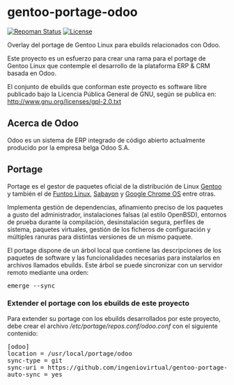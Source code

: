 # gentoo-portage-odoo

[![Repoman Status](https://travis-ci.org/ingeniovirtual/gentoo-portage-odoo.svg?branch=master)](https://travis-ci.org/ingeniovirtual/gentoo-portage-odoo) [![License](http://img.shields.io/:license-gpl-green.svg)](https://tldrlegal.com/license/gnu-general-public-license-v2)

Overlay del portage de Gentoo Linux para ebuilds relacionados con Odoo.

Este proyecto es un esfuerzo para crear una rama para el portage de Gentoo Linux que contemple el desarrollo de la plataforma ERP & CRM basada en Odoo.

El conjunto de ebuilds que conforman este proyecto es software libre publicado bajo la Licencia Pública General de GNU, según se publica en: http://www.gnu.org/licenses/gpl-2.0.txt

## Acerca de Odoo

Odoo es un sistema de ERP integrado de código abierto actualmente producido por la empresa belga Odoo S.A.

## Portage

Portage es el gestor de paquetes oficial de la distribución de Linux [Gentoo](https://es.wikipedia.org/wiki/Gentoo_Linux) y también el de [Funtoo Linux](https://en.wikipedia.org/wiki/Funtoo_Linux), [Sabayon](https://en.wikipedia.org/wiki/Sabayon_Linux) y [Google Chrome OS](https://es.wikipedia.org/wiki/Chrome_OS) entre otras.

Implementa gestión de dependencias, afinamiento preciso de los paquetes a gusto del administrador, instalaciones falsas (al estilo OpenBSD), entornos de prueba durante la compilación, desinstalación segura, perfiles de sistema, paquetes virtuales, gestión de los ficheros de configuración y múltiples ranuras para distintas versiones de un mismo paquete.

El portage dispone de un árbol local que contiene las descripciones de los paquetes de software y las funcionalidades necesarias para instalarlos en archivos llamados ebuilds. Este árbol se puede sincronizar con un servidor remoto mediante una orden:

<pre>
emerge --sync
</pre> 

### Extender el portage con los ebuilds de este proyecto

Para extender su portage con los ebuilds desarrollados por este proyecto, debe crear el archivo _/etc/portage/repos.conf/odoo.conf_ con el siguiente contenido:

<pre>
[odoo]
location = /usr/local/portage/odoo
sync-type = git
sync-uri = https://github.com/ingeniovirtual/gentoo-portage-odoo.git
auto-sync = yes
</pre>
